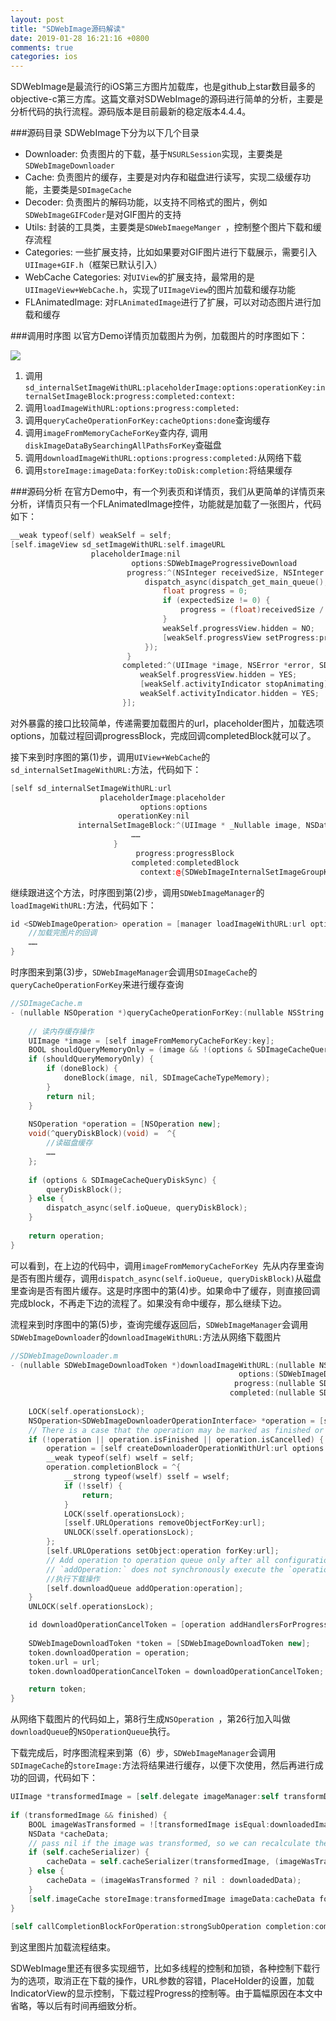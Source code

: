 ```yaml
---
layout: post
title: "SDWebImage源码解读"
date: 2019-01-28 16:21:16 +0800
comments: true
categories: ios
---
```

SDWebImage是最流行的iOS第三方图片加载库，也是github上star数目最多的objective-c第三方库。这篇文章对SDWebImage的源码进行简单的分析，主要是分析代码的执行流程。源码版本是目前最新的稳定版本4.4.4。
<!--more-->
###源码目录
SDWebImage下分为以下几个目录

* Downloader: 负责图片的下载，基于`NSURLSession`实现，主要类是`SDWebImageDownloader`
* Cache: 负责图片的缓存，主要是对内存和磁盘进行读写，实现二级缓存功能，主要类是`SDImageCache`
* Decoder: 负责图片的解码功能，以支持不同格式的图片，例如`SDWebImageGIFCoder`是对GIF图片的支持
* Utils: 封装的工具类，主要类是`SDWebImaegeManger `，控制整个图片下载和缓存流程
* Categories: 一些扩展支持，比如如果要对GIF图片进行下载展示，需要引入`UIImage+GIF.h`（框架已默认引入）
* WebCache Categories: 对`UIView`的扩展支持，最常用的是`UIImageView+WebCache.h`，实现了`UIImageView`的图片加载和缓存功能
* FLAnimatedImage: 对`FLAnimatedImage`进行了扩展，可以对动态图片进行加载和缓存


###调用时序图
以官方Demo详情页加载图片为例，加载图片的时序图如下：

[![](https://jason5.cn/images/2018-01/SDWebImage-Source-UML.jpg)](https://jason5.cn/images/2018-01/SDWebImage-Source-UML.jpg)

1. 调用`sd_internalSetImageWithURL:placeholderImage:options:operationKey:internalSetImageBlock:progress:completed:context:`
2. 调用`loadImageWithURL:options:progress:completed:`
3. 调用`queryCacheOperationForKey:cacheOptions:done`查询缓存
4. 调用`imageFromMemoryCacheForKey`查内存, 调用`diskImageDataBySearchingAllPathsForKey`查磁盘
5. 调用`downloadImageWithURL:options:progress:completed:`从网络下载
6. 调用`storeImage:imageData:forKey:toDisk:completion:`将结果缓存

###源码分析
在官方Demo中，有一个列表页和详情页，我们从更简单的详情页来分析，详情页只有一个FLAnimatedImage控件，功能就是加载了一张图片，代码如下：

```c++
__weak typeof(self) weakSelf = self;
[self.imageView sd_setImageWithURL:self.imageURL
                  placeholderImage:nil
                           options:SDWebImageProgressiveDownload
                          progress:^(NSInteger receivedSize, NSInteger expectedSize, NSURL *targetURL) {
                              dispatch_async(dispatch_get_main_queue(), ^{
                                  float progress = 0;
                                  if (expectedSize != 0) {
                                      progress = (float)receivedSize / (float)expectedSize;
                                  }
                                  weakSelf.progressView.hidden = NO;
                                  [weakSelf.progressView setProgress:progress animated:YES];
                              });
                          }
                         completed:^(UIImage *image, NSError *error, SDImageCacheType cacheType, NSURL *imageURL) {
                             weakSelf.progressView.hidden = YES;
                             [weakSelf.activityIndicator stopAnimating];
                             weakSelf.activityIndicator.hidden = YES;
                         }];
```

对外暴露的接口比较简单，传递需要加载图片的url，placeholder图片，加载选项options，加载过程回调progressBlock，完成回调completedBlock就可以了。

接下来到时序图的第(1)步，调用`UIView+WebCache`的`sd_internalSetImageWithURL:`方法，代码如下：

```c++
[self sd_internalSetImageWithURL:url
                    placeholderImage:placeholder
                             options:options
                        operationKey:nil
               internalSetImageBlock:^(UIImage * _Nullable image, NSData * _Nullable imageData, SDImageCacheType cacheType, NSURL * _Nullable imageURL) {
                           ……
                       }
                            progress:progressBlock
                           completed:completedBlock
                             context:@{SDWebImageInternalSetImageGroupKey: group}];
```

继续跟进这个方法，时序图到第(2)步，调用`SDWebImageManager`的`loadImageWithURL:`方法，代码如下：

```c++
id <SDWebImageOperation> operation = [manager loadImageWithURL:url options:options progress:combinedProgressBlock completed:^(UIImage *image, NSData *data, NSError *error, SDImageCacheType cacheType, BOOL finished, NSURL *imageURL) {
	//加载完图片的回调
	……
}
```

时序图来到第(3)步，`SDWebImageManager`会调用`SDImageCache`的`queryCacheOperationForKey`来进行缓存查询

```c++
//SDImageCache.m
- (nullable NSOperation *)queryCacheOperationForKey:(nullable NSString *)key options:(SDImageCacheOptions)options done:(nullable SDCacheQueryCompletedBlock)doneBlock {
    
    // 读内存缓存操作
    UIImage *image = [self imageFromMemoryCacheForKey:key];
    BOOL shouldQueryMemoryOnly = (image && !(options & SDImageCacheQueryDataWhenInMemory));
    if (shouldQueryMemoryOnly) {
        if (doneBlock) {
            doneBlock(image, nil, SDImageCacheTypeMemory);
        }
        return nil;
    }
    
    NSOperation *operation = [NSOperation new];
    void(^queryDiskBlock)(void) =  ^{
    	//读磁盘缓存
    	……  
    };
    
    if (options & SDImageCacheQueryDiskSync) {
        queryDiskBlock();
    } else {
        dispatch_async(self.ioQueue, queryDiskBlock);
    }
    
    return operation;
}
```

可以看到，在上边的代码中，调用`imageFromMemoryCacheForKey `先从内存里查询是否有图片缓存，调用`dispatch_async(self.ioQueue, queryDiskBlock)`从磁盘里查询是否有图片缓存。这是时序图中的第(4)步。如果命中了缓存，则直接回调完成block，不再走下边的流程了。如果没有命中缓存，那么继续下边。

流程来到时序图中的第(5)步，查询完缓存返回后，`SDWebImageManager`会调用`SDWebImageDownloader`的`downloadImageWithURL:`方法从网络下载图片

```c++
//SDWebImageDownloader.m
- (nullable SDWebImageDownloadToken *)downloadImageWithURL:(nullable NSURL *)url
                                                   options:(SDWebImageDownloaderOptions)options
                                                  progress:(nullable SDWebImageDownloaderProgressBlock)progressBlock
                                                 completed:(nullable SDWebImageDownloaderCompletedBlock)completedBlock {
        
    LOCK(self.operationsLock);
    NSOperation<SDWebImageDownloaderOperationInterface> *operation = [self.URLOperations objectForKey:url];
    // There is a case that the operation may be marked as finished or cancelled, but not been removed from `self.URLOperations`.
    if (!operation || operation.isFinished || operation.isCancelled) {
        operation = [self createDownloaderOperationWithUrl:url options:options];
        __weak typeof(self) wself = self;
        operation.completionBlock = ^{
            __strong typeof(wself) sself = wself;
            if (!sself) {
                return;
            }
            LOCK(sself.operationsLock);
            [sself.URLOperations removeObjectForKey:url];
            UNLOCK(sself.operationsLock);
        };
        [self.URLOperations setObject:operation forKey:url];
        // Add operation to operation queue only after all configuration done according to Apple's doc.
        // `addOperation:` does not synchronously execute the `operation.completionBlock` so this will not cause deadlock.
        //执行下载操作
        [self.downloadQueue addOperation:operation];
    }
    UNLOCK(self.operationsLock);

    id downloadOperationCancelToken = [operation addHandlersForProgress:progressBlock completed:completedBlock];
    
    SDWebImageDownloadToken *token = [SDWebImageDownloadToken new];
    token.downloadOperation = operation;
    token.url = url;
    token.downloadOperationCancelToken = downloadOperationCancelToken;

    return token;
}
```

从网络下载图片的代码如上，第8行生成`NSOperation `，第26行加入叫做`downloadQueue`的`NSOperationQueue`执行。

下载完成后，时序图流程来到第（6）步，`SDWebImageManager`会调用`SDImageCache`的`storeImage:`方法将结果进行缓存，以便下次使用，然后再进行成功的回调，代码如下：

```objective-c
UIImage *transformedImage = [self.delegate imageManager:self transformDownloadedImage:downloadedImage withURL:url];
                                
if (transformedImage && finished) {
    BOOL imageWasTransformed = ![transformedImage isEqual:downloadedImage];
    NSData *cacheData;
    // pass nil if the image was transformed, so we can recalculate the data from the image
    if (self.cacheSerializer) {
        cacheData = self.cacheSerializer(transformedImage, (imageWasTransformed ? nil : downloadedData), url);
    } else {
        cacheData = (imageWasTransformed ? nil : downloadedData);
    }
    [self.imageCache storeImage:transformedImage imageData:cacheData forKey:key toDisk:cacheOnDisk completion:nil];
}
    
[self callCompletionBlockForOperation:strongSubOperation completion:completedBlock image:transformedImage data:downloadedData error:nil cacheType:SDImageCacheTypeNone finished:finished url:url];
```

到这里图片加载流程结束。

SDWebImage里还有很多实现细节，比如多线程的控制和加锁，各种控制下载行为的选项，取消正在下载的操作，URL参数的容错，PlaceHolder的设置，加载IndicatorView的显示控制，下载过程Progress的控制等。由于篇幅原因在本文中省略，等以后有时间再细致分析。



